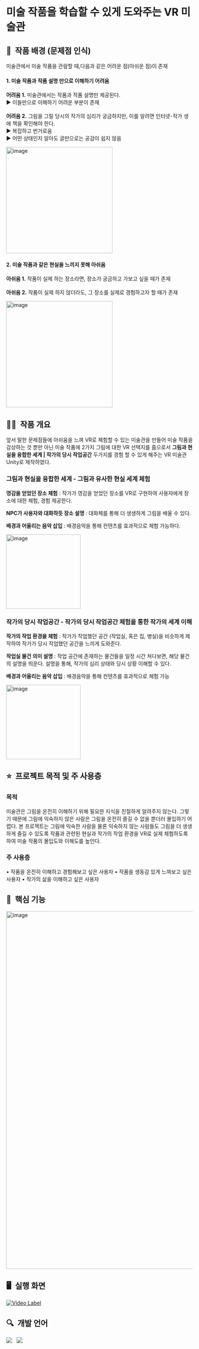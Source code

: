 # 미술 작품을 학습할 수 있게 도와주는 VR 미술관

## 🫡&nbsp; 작품 배경 (문제점 인식)

미술관에서 미술 작품을 관람할 때,다음과 같은 어려운 점(아쉬운 점)이 존재

#### 1. 미술 작품과 작품 설명 만으로 이해하기 어려움
**어려움 1.** 미술관에서는 작품과 작품 설명만 제공된다. <br>
  ▶ 이들만으로 이해하기 어려운 부분이 존재 <br><br>
**어려움 2.** 그림을 그릴 당시의 작가의 심리가 궁금하지만, 이를 알려면 인터넷･작가 생애 책을 확인해야 한다. <br>
  ▶ 복잡하고 번거로움<br>
  ▶ 어떤 상태인지 알아도 글만으로는 공감이 쉽지 않음

<img width="287" alt="image" src="https://github.com/kyum-q/VirtualWorldProject_Unity/assets/109158497/104ab1a9-9375-4349-b1ce-49e126e740de">

#### 2. 미술 작품과 같은 현실을 느끼지 못해 아쉬움

**아쉬움 1.** 작품이 실제 하는 장소라면, 장소가 궁금하고 가보고 싶을 때가 존재 <br><br>
**아쉬움 2.** 작품이 실제 하지 않더라도, 그 장소를 실제로 경험하고자 할 때가 존재 <br>

<img width="287" alt="image" src="https://github.com/kyum-q/VirtualWorldProject_Unity/assets/109158497/f93051c7-ca10-47f7-831b-ee40066daace">

## ✍🏻&nbsp; 작품 개요

앞서 말한 문제점들에 아쉬움을 느껴 VR로 체험할 수 있는 미술관을 만들어 미술 작품을 감상하는 것 뿐만 아닌 미술 작품에 2가지 그림에 대한 VR 선택지를 줌으로서 **그림과 현실을 융합한 세계 | 작가의 당시 작업공간** 두가지를 경험 할 수 있게 해주는 VR 미술관 Unity로 제작하였다. 

### 그림과 현실을 융합한 세계 - 그림과 유사한 현실 세계 체험

**영감을 얻었던 장소 체험** : 작가가 영감을 얻었던 장소를 VR로 구현하여 사용자에게 장소에 대한 체험, 경험 제공한다. <br>

**NPC가 사용자와 대화하듯 장소 설명** : 대화체를 통해 더 생생하게 그림을 배울 수 있다. <br>

**배경과 어울리는 음악 삽입** : 배경음악을 통해 컨텐츠를 효과적으로 체험 가능하다. <br>

<img width="201" alt="image" src="https://github.com/kyum-q/VirtualWorldProject_Unity/assets/109158497/0a73ab66-25a5-435c-be59-4386e4b48dce">

### 작가의 당시 작업공간 - 작가의 당시 작업공간 체험을 통한 작가의 세계 이해

**작가의 작업 환경을 체험** : 작가가 작업했던 공간 (작업실, 혹은 집, 병실)을 비슷하게 제작하여 작가가 당시 작업했던 공간을 느끼게 도와준다.<br>

**작업실 물건 의미 설명** : 작업 공간에 존재하는 물건들을 일정 시간 쳐다보면, 해당 물건의 설명을 띄운다. 설명을 통해, 작가의 심리 상태와 당시 상황 이해할 수 있다.<br>

**배경과 어울리는 음악 삽입** : 배경음악을 통해 컨텐츠를 효과적으로 체험 가능 <br>

<img width="201" alt="image" src="https://github.com/kyum-q/VirtualWorldProject_Unity/assets/109158497/23e9b51a-6c68-4e3e-b887-fd785399191c">
<br>

## ⭐️&nbsp; 프로젝트 목적 및 주 사용층

### 목적
미술관은 그림을 온전히 이해하기 위해 필요한 지식을 친절하게 알려주지 않는다. 그렇기 때문에 그림에 익숙하지 않은 사람은 그림을 온전히 즐길 수 없을 뿐더러 몰입하기 어렵다. 본 프로젝트는 그림에 익숙한 사람을 물론 익숙하지 않는 사람들도 그림을 더 생생하게 즐길 수 있도록 작품과 관련된 현실과 작가의 작업 환경을 VR로 실제 체험하도록 하여 미술 작품의 몰입도와 이해도를 높인다.

### 주 사용층

• 작품을 온전히 이해하고 경험해보고 싶은 사용자 
• 작품을 생동감 있게 느껴보고 싶은 사용자
• 작가의 삶을 이해하고 싶은 사용자
<br>

## 🌌&nbsp; 핵심 기능

<img width="966" alt="image" src="https://github.com/kyum-q/VirtualWorldProject_Unity/assets/109158497/26882c21-4160-469c-a4db-8f8b301aca85">

## 🖥&nbsp; 실행 화면

[![Video Label](https://github-production-user-asset-6210df.s3.amazonaws.com/109158497/261373548-2a24f5c7-b22e-454c-88e5-40f7a1110861.png)](https://www.youtube.com/watch?v=WQnkbN7b0SA)
<br>

## 🔍&nbsp; 개발 언어
<img src="https://img.shields.io/badge/C++-00599C?style=flat-square&logo=cplusplus&logoColor=white"/>&nbsp; &nbsp;<img src="https://img.shields.io/badge/Unity-FFFFFF?style=flat-square&logo=Unity&logoColor=black"/>
